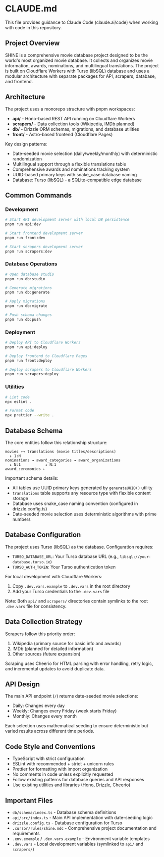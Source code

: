 # CLAUDE.md

This file provides guidance to Claude Code (claude.ai/code) when working with code in this repository.

## Project Overview

SHINE is a comprehensive movie database project designed to be the world's most organized movie database. It collects and organizes movie information, awards, nominations, and multilingual translations. The project is built on Cloudflare Workers with Turso (libSQL) database and uses a modular architecture with separate packages for API, scrapers, database, and frontend.

## Architecture

The project uses a monorepo structure with pnpm workspaces:

- **api/** - Hono-based REST API running on Cloudflare Workers
- **scrapers/** - Data collection tools (Wikipedia, IMDb planned) 
- **db/** - Drizzle ORM schemas, migrations, and database utilities
- **front/** - Astro-based frontend (Cloudflare Pages)

Key design patterns:
- Date-seeded movie selection (daily/weekly/monthly) with deterministic randomization
- Multilingual support through a flexible translations table
- Comprehensive awards and nominations tracking system
- UUID-based primary keys with snake_case database naming
- Database: Turso (libSQL) - a SQLite-compatible edge database

## Common Commands

### Development
```bash
# Start API development server with local DB persistence
pnpm run api:dev

# Start frontend development server  
pnpm run front:dev

# Start scrapers development server
pnpm run scrapers:dev
```

### Database Operations
```bash
# Open database studio
pnpm run db:studio

# Generate migrations
pnpm run db:generate

# Apply migrations
pnpm run db:migrate

# Push schema changes
pnpm run db:push
```

### Deployment
```bash
# Deploy API to Cloudflare Workers
pnpm run api:deploy

# Deploy frontend to Cloudflare Pages
pnpm run front:deploy

# Deploy scrapers to Cloudflare Workers
pnpm run scrapers:deploy
```

### Utilities
```bash
# Lint code
npx eslint .

# Format code  
npx prettier --write .
```

## Database Schema

The core entities follow this relationship structure:

```
movies ←→ translations (movie titles/descriptions)
  ↓ 1:N
nominations → award_categories → award_organizations
  ↓ N:1           ↓ N:1
award_ceremonies ←
```

Important schema details:
- All tables use UUID primary keys generated by `generateUUID()` utility
- `translations` table supports any resource type with flexible content storage
- Database uses snake_case naming convention (configured in drizzle.config.ts)
- Date-seeded movie selection uses deterministic algorithms with prime numbers

## Database Configuration

The project uses Turso (libSQL) as the database. Configuration requires:
- `TURSO_DATABASE_URL`: Your Turso database URL (e.g., `libsql://your-database.turso.io`)
- `TURSO_AUTH_TOKEN`: Your Turso authentication token

For local development with Cloudflare Workers:
1. Copy `.dev.vars.example` to `.dev.vars` in the root directory
2. Add your Turso credentials to the `.dev.vars` file

Note: Both `api/` and `scrapers/` directories contain symlinks to the root `.dev.vars` file for consistency.

## Data Collection Strategy

Scrapers follow this priority order:
1. Wikipedia (primary source for basic info and awards)
2. IMDb (planned for detailed information)  
3. Other sources (future expansion)

Scraping uses Cheerio for HTML parsing with error handling, retry logic, and incremental updates to avoid duplicate data.

## API Design

The main API endpoint (`/`) returns date-seeded movie selections:
- Daily: Changes every day
- Weekly: Changes every Friday (week starts Friday)
- Monthly: Changes every month

Each selection uses mathematical seeding to ensure deterministic but varied results across different time periods.

## Code Style and Conventions

- TypeScript with strict configuration
- ESLint with recommended + strict + unicorn rules
- Prettier for formatting with import organization
- No comments in code unless explicitly requested
- Follow existing patterns for database queries and API responses
- Use existing utilities and libraries (Hono, Drizzle, Cheerio)

## Important Files

- `db/schema/index.ts` - Database schema definitions
- `api/src/index.ts` - Main API implementation with date-seeding logic
- `drizzle.config.ts` - Database configuration for Turso
- `.cursor/rules/shine.mdc` - Comprehensive project documentation and requirements
- `.env.example` / `.dev.vars.example` - Environment variable templates
- `.dev.vars` - Local development variables (symlinked to `api/` and `scrapers/`)